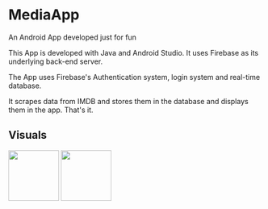 # MediaApp
An Android App developed just for fun

This App is developed with Java and Android Studio. It uses Firebase as its underlying back-end server.

The App uses Firebase's Authentication system, login system and real-time database.

It scrapes data from IMDB and stores them in the database and displays them in the app. That's it.

## Visuals
<p float="left">
  <img src="https://www.dropbox.com/s/vydcaiyaqzk7gpq/media1.jpg?raw=1" width="100" />
  <img src="https://www.dropbox.com/s/jn6zrlvsde3fucm/media2.jpg?raw=1" width="100" />
</p>
